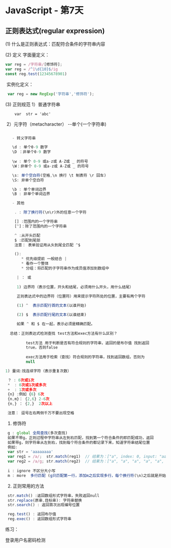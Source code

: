 # JavaScript - 第7天

 ## 正则表达式(regular expression)

  (1) 什么是正则表达式：匹配符合条件的字符串内容 

  (2) 定义
    字面量定义：

```javascript
var reg = /字符串/[修饰符];
var reg = /^1\d{10}$/ig
const reg.test(12345678901)
```

​    实例化定义：

```javascript
 var reg = new RegExp('字符串','修饰符');
```

  (3) 正则规范
     1）普通字符串

```
	var  str = 'abc'
```

​     2）元字符（metacharacter） --单个(一个字符串)

```javascript

   - 转义字符串

   \d : 单个0-9 数字
   \D ：非单个0-9 数字
 
   \w : 单个 0-9 或a-z或 A-Z或 _ 的符号
   \W：非单个 0-9 或a-z或 A-Z或 _ 的符号

   \s: 单个空白符(空格,\n 换行 \t 制表符 \r 回车)
   \S: 非单个空白符
```


```javascript
   \b : 单个单词边界
   \B : 非单个单词边界

   - 其他

    . : 除了换行符(\n\r)外的任意一个字符

    [] :范围内的一个字符串
    [^]：除了范围内的一个字符串

    ^ :从开头匹配
    $ :匹配到尾部
    注意： 表单验证用从头到尾全匹配 ^$

    ():
       * 优先级提前 一般结合 |
       * 看作一个整体
       * 分组：将匹配的子字符串作为成员值添加到数组中

     | ： 或
    
     1) 边界符（表示位置，开头和结尾，必须用什么开头，用什么结尾）
     
     正则表达式中的边界符（位置符）用来提示字符所处的位置，主要有两个字符

     (1) ^  表示匹配行首的文本(以谁开始)

     (2) $  表示匹配行尾的文本(以谁结束)

     如果 ^ 和 $ 在一起，表示必须是精确匹配。
  
  总结：正则表达式检测查找 test方法和exec方法有什么区别？
        
         test方法 用于判断是否有符合规则的字符串，返回的是布尔值 找到返回
         true，否则false
         
         exec方法用于检索（查找）符合规则的字符串，找到返回数组，否则为
         null

1) 量词:找连续字符（表示重复次数）

 ？ : 0次或1次
 *  : 0次或1次或多次
 +  : 1次或多次
 {n} :例如 {6} 6次
 {n,m}： {2,6} 2-6次
 {n,} ： {2,}  2次以上

 注意： 逗号左右两侧千万不要出现空格
```



  1) 修饰符

```javascript
 g : global 全局查找(多次查找)
 如果不带g，正则过程中字符串从左到右匹配，找到第一个符合条件的即匹配成功，返回
 如果带g，则字符串从左到右，找到每个符合条件的都记录下来，知道字符串结尾位置
 例如: 
 var str = 'aaaaaaaa'
 var reg1 = /a/;  str.match(reg1)  // 结果为：["a", index: 0, input: "aaaaaaaa"]
 var reg2 = /a/g; str.match(reg2)  // 结果为：["a", "a", "a", "a", "a", "a", "a", "a"]
 
 i : ignore 不区分大小写
 m : more  多行匹配 (g只匹配第一行，添加m之后实现多行，每个换行符(\n)之后就是开始)
```

  2) 正则常用的方法

```javascript
 str.match() :返回数组形式字符串，失败返回null
 str.replace(原串,目标串): 字符串替换
 str.search() : 返回首次出现编号位置
```


```javascript
 reg.test() : 返回布尔值
 reg.exec() : 返回数组形式字符串
```

练习：

登录用户名密码检测 